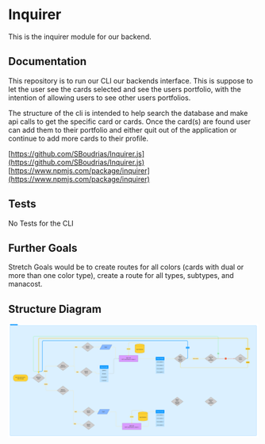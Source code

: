 # Inquirer
<!-- Enter a description for the repository -->
This is the inquirer module for our backend.

## Documentation
<!-- What does this repository do? Is there anything the user needs to do? Is there an end-user? -->
This repository is to run our CLI our backends interface. This is suppose to let the user see the cards selected and see the users portfolio, with the intention of allowing users to see other users portfolios.

The structure of the cli is intended to help search the database and make api calls to get the specific card or cards. Once the card(s) are found user can add them to their portfolio and either quit out of the application or continue to add more cards to their profile.

[https://github.com/SBoudrias/Inquirer.js](https://github.com/SBoudrias/Inquirer.js)
[https://www.npmjs.com/package/inquirer](https://www.npmjs.com/package/inquirer)

## Tests
<!-- Are there any tests? How was it tested? -->
No Tests for the CLI

## Further Goals
<!-- Any further goals -->
Stretch Goals would be to create routes for all colors (cards with dual or more than one color type), create a route for all types, subtypes, and manacost.

## Structure Diagram
<!-- Is there a diagram for this project? Should there be one? -->
![UML](./InquirerChart.png)

